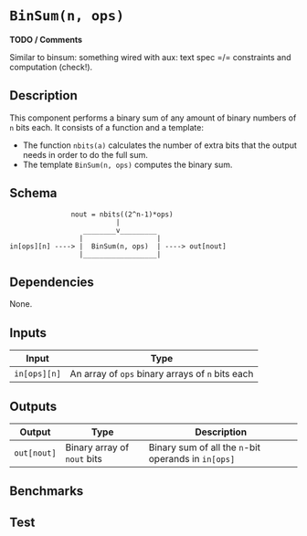 # `BinSum(n, ops)`

**TODO / Comments**

Similar to binsum: something wired with aux: text spec =/= constraints and computation (check!).

## Description

This component performs a binary sum of any amount of binary numbers of `n` bits each. 
It consists of a function and a template:
- The function `nbits(a)` calculates the number of extra bits that the output needs in order to do the full sum.
- The template `BinSum(n, ops)` computes the binary sum.

<!--
Binary Sum

This component creates a binary sum componet of ops operands and n bits each operand.

e is Number of carries: Depends on the number of operands in the input.

Main Constraint:
   in[0][0]     * 2^0  +  in[0][1]     * 2^1  + ..... + in[0][n-1]    * 2^(n-1)  +
 + in[1][0]     * 2^0  +  in[1][1]     * 2^1  + ..... + in[1][n-1]    * 2^(n-1)  +
 + ..
 + in[ops-1][0] * 2^0  +  in[ops-1][1] * 2^1  + ..... + in[ops-1][n-1] * 2^(n-1)  +
 ===
   out[0] * 2^0  + out[1] * 2^1 +   + out[n+e-1] *2(n+e-1)

To waranty binary outputs:

    out[0]     * (out[0] - 1) === 0
    out[1]     * (out[0] - 1) === 0
    .
    .
    .
    out[n+e-1] * (out[n+e-1] - 1) == 0
 -->

## Schema

```           
               nout = nbits((2^n-1)*ops)
                          |
                  ________v_________             
                 |                  |            
in[ops][n] ----> |  BinSum(n, ops)  | ----> out[nout]
                 |__________________|     
```

## Dependencies

None. 

## Inputs

| Input              | Type                                               |
| -------------      | -------------                                  | 
| `in[ops][n]`       | An array of `ops` binary arrays of `n` bits each  |

## Outputs

| Output           | Type               | Description               |
| -------------    | -------------                | ----------      | 
| `out[nout]`      | Binary array of `nout` bits  | Binary sum of all the `n`-bit operands in `in[ops]` |

## Benchmarks 

## Test